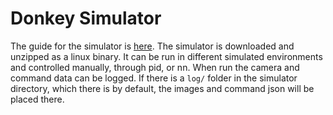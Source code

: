 # Donkey Simulator

The guide for the simulator is [here](http://docs.donkeycar.com/guide/simulator/).
The simulator is downloaded and unzipped as a linux binary.
It can be run in different simulated environments and controlled manually, through pid, or nn.
When run the camera and command data can be logged.
If there is a `log/` folder in the simulator directory, which there is by default, the images and command json will be placed there.
